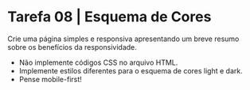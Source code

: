 # Tarefa 08 | Esquema de Cores

Crie uma página simples e responsiva apresentando um breve resumo sobre os benefícios da responsividade.

- Não implemente códigos CSS no arquivo HTML.
- Implemente estilos diferentes para o esquema de cores light e dark.
- Pense mobile-first!
